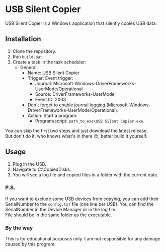 # USB Silent Copier

USB Silent Copier is a Windows application that silently copies USB data.

## Installation

1. Clone the repository.
2. Run `build.bat`.
3. Create a task in the task scheduler:
    - General:
        - Name: USB Silent Copier
        - Trigger: Event trigger:
            - Journal: Microsoft-Windows-DriverFrameworks-UserMode/Operational
            - Source: DriverFrameworks-UserMode
            - Event ID: 2003
        - Don't forget to enable journal logging (Microsoft-Windows-DriverFrameworks-UserMode/Operational).
        - Action: Start a program:
            - Program/script: `path_to_exe\USB Silent Copier.exe`.

You can skip the first two steps and just download the latest release.\
But don't do it, who knows what's in there 😉, better build it yourself.

## Usage

1. Plug in the USB.
2. Navigate to C:\CopiedDisks\.
3. You will see a log file and copied files in a folder with the current date.

### P.S.

If you want to exclude some USB devices from copying, you can add their SerialNumber to the `config.txt` file (one line per USB). You can find the SerialNumber in the Device Manager or in the log file.\
File should be in the same folder as the executable.

### By the way

This is for educational purposes only. I am not responsible for any damage caused by this program.